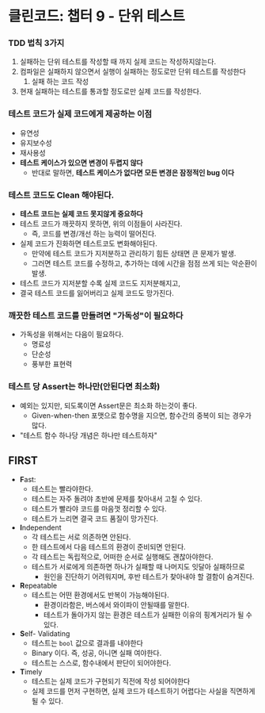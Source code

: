 # 클린코드: 챕터 9 - 단위 테스트

### TDD 법칙 3가지

1. 실패하는 단위 테스트를 작성할 때 까지 실제 코드는 작성하지않는다.
2. 컴파일은 실패하지 않으면서 실행이 실패하는 정도로만 단위 테스트를 작성한다
    1. 실패 하는 코드 작성
3. 현재 실패하는 테스트를 통과할 정도로만 실제 코드를 작성한다.

### 테스트 코드가 실제 코드에게 제공하는 이점

- 유연성
- 유지보수성
- 재사용성
- **테스트 케이스가 있으면 변경이 두렵지 않다**
    - 반대로 말하면, **테스트 케이스가 없다면 모든 변경은 잠정적인 bug 이다**

### 테스트 코드도 Clean 해야된다.

- **테스트 코드는 실제 코드 못지않게 중요하다**
- 테스트 코드가 깨끗하지 못하면, 위의 이점들이 사라진다.
    - 즉, 코드를 변경/개선 하는 능력이 떨어진다.
- 실제 코드가 진화하면 테스트코도 변화해야된다.
    - 만약에 테스트 코드가 지저분하고 관리하기 힘든 상태면 큰 문제가 발생.
    - 그러면 테스트 코드를 수정하고, 추가하는 데에 시간을 점점 쓰게 되는 악순환이 발생.
- 테스트 코드가 지저분할 수록 실제 코드도 지저분해지고,
- 결국 테스트 코드를 잃어버리고 실제 코드도 망가진다.

### 깨끗한 테스트 코드를 만들려면 "가독성"이 필요하다

- 가독성을 위해서는 다음이 필요하다.
    - 명료성
    - 단순성
    - 풍부한 표현력
    

### 테스트 당 Assert는 하나만(안된다면 최소화)

- 예외는 있지만, 되도록이면 Assert문은 최소화 하는것이 좋다.
    - Given-when-then 포맷으로 함수명을 지으면, 함수간의 중복이 되는 경우가 많다.
- "테스트 함수 하나당 개념은 하나만 테스트하자"

## FIRST

- **F**ast:
    - 테스트는 빨라야한다.
    - 테스트는 자주 돌려야 초반에 문제를 찾아내서 고칠 수 있다.
    - 테스트가 빨라야 코드를 마음껏 정리할 수 있다.
    - 테스트가 느리면 결국 코드 품질이 망가진다.
- **I**ndependent
    - 각 테스트는 서로 의존하면 안된다.
    - 한 테스트에서 다음 테스트의 환경이 준비되면 안된다.
    - 각 테스트는 독립적으로, 어떠한 순서로 실행해도 괜찮아야한다.
    - 테스트가 서로에게 의존하면 하나가 실패할 때 나머지도 잇달아 실패하므로
        - 원인을 진단하기 어려워지며, 후반 테스트가 찾아내야 할 결함이 숨겨진다.
- **R**epeatable
    - 테스트는 어떤 환경에서도 반복이 가능해야된다.
        - 환경이라함은, 버스에서 와이파이 안될때를 말한다.
        - 테스트가 돌아가지 않는 환경은 테스트가 실패한 이유의 핑계거리가 될 수 있다.
- **S**elf- Validating
    - 테스트는 `bool` 값으로 결과를 내야한다
    - Binary 이다. 즉, 성공, 아니면 실패 여야한다.
    - 테스트는 스스로, 함수내에서 판단이 되어야한다.
- **T**imely
    - 테스트는 실제 코드가 구현되기 직전에 작성 되어야한다
    - 실제 코드를 먼저 구현하면, 실제 코드가 테스트하기 어렵다는 사실을 직면하게 될 수 있다.
